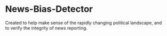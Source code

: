 # News-Bias-Detector
Created to help make sense of the rapidly changing political landscape, and to verify the integrity of news reporting.
